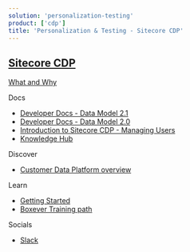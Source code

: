 ```yaml
---
solution: 'personalization-testing'
product: ['cdp']
title: 'Personalization & Testing - Sitecore CDP'
---
```


## [Sitecore CDP]()

[What and Why]()

Docs

- [Developer Docs - Data Model 2.1](https://doc.sitecore.com/cdp/en/developers/sitecore-customer-data-platform--data-model-2-1/index-en.html)
- [Developer Docs - Data Model 2.0](https://doc.sitecore.com/cdp/en/developers/sitecore-customer-data-platform--data-model-2-0/index-en.html)
- [Introduction to Sitecore CDP - Managing Users](https://doc.sitecore.com/cdp/en/users/sitecore-customer-data-platform/introduction-to-sitecore-cdp.html)
- [Knowledge Hub](https://sitecore.cdpknowledgehub.com/docs)

Discover

- [Customer Data Platform overview](https://www.sitecore.com/products/customer-data-platform)

Learn

- [Getting Started]()
- [Boxever Training path](https://learning.sitecore.com/pathway/boxever-training)

Socials

- [Slack](https://app.slack.com/client/T09SHRBNU/C0294KX3RQF)
